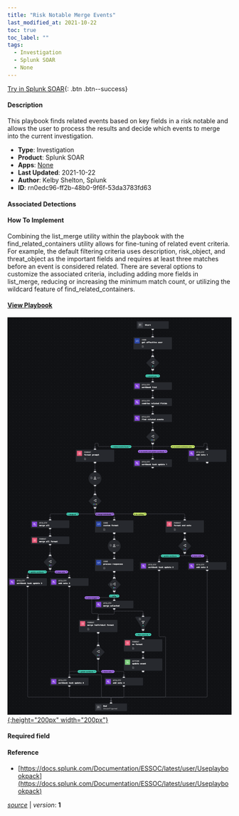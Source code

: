 ```yaml
---
title: "Risk Notable Merge Events"
last_modified_at: 2021-10-22
toc: true
toc_label: ""
tags:
  - Investigation
  - Splunk SOAR
  - None
---
```


[Try in Splunk SOAR](https://www.splunk.com/en_us/software/splunk-security-orchestration-and-automation.html){: .btn .btn--success}

#### Description

This playbook finds related events based on key fields in a risk notable and allows the user to process the results and decide which events to merge into the current investigation.

- **Type**: Investigation
- **Product**: Splunk SOAR
- **Apps**: [None](https://splunkbase.splunk.com/apps/#/search/None/product/soar)
- **Last Updated**: 2021-10-22
- **Author**: Kelby Shelton, Splunk
- **ID**: rn0edc96-ff2b-48b0-9f6f-53da3783fd63

#### Associated Detections


#### How To Implement
Combining the list_merge utility within the playbook with the find_related_containers utility allows for fine-tuning of related event criteria. For example, the default filtering criteria uses description, risk_object, and threat_object as the important fields and requires at least three matches before an event is considered related. There are several options to customize the associated criteria, including adding more fields in list_merge, reducing or increasing the minimum match count, or utilizing the wildcard feature of find_related_containers.

#### [View Playbook](https://splunk.github.io/soar-playbook-viewer/?playbook=https://raw.githubusercontent.com/phantomcyber/playbooks/latest/risk_notable_merge_events.json)

[![view](https://raw.githubusercontent.com/splunk/security_content/develop/playbooks/risk_notable_merge_events.png){:height="200px" width="200px"}](https://splunk.github.io/soar-playbook-viewer/?playbook=https://raw.githubusercontent.com/phantomcyber/playbooks/latest/risk_notable_merge_events.json)

#### Required field


#### Reference

* [https://docs.splunk.com/Documentation/ESSOC/latest/user/Useplaybookpack](https://docs.splunk.com/Documentation/ESSOC/latest/user/Useplaybookpack)




[*source*](https://github.com/splunk/security_content/tree/develop/playbooks/risk_notable_merge_events.yml) \| *version*: **1**